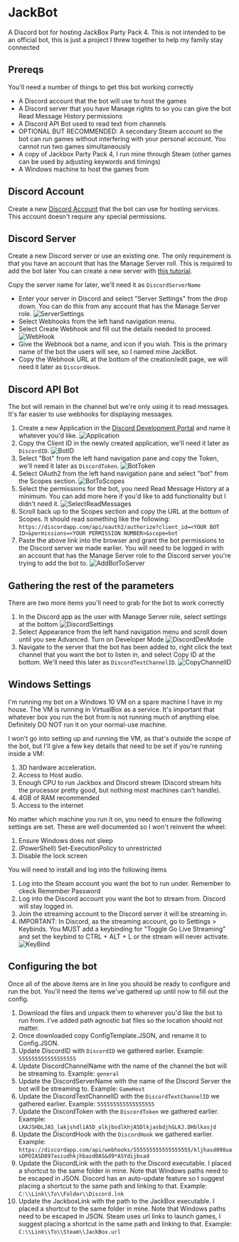 # JackBot

A Discord bot for hosting JackBox Party Pack 4. This is not intended to be an official bot, this is just a project I threw together to help my family stay connected

## Prereqs

You'll need a number of things to get this bot working correctly

* A Discord account that the bot will use to host the games
* A Discord server that you have Manage rights to so you can give the bot Read Message History permissions
* A Discord API Bot used to read text from channels
* OPTIONAL BUT RECOMMENDED: A secondary Steam account so the bot can run games without interfering with your personal account. You cannot run two games simultaneously
* A copy of Jackbox Party Pack 4, I run mine through Steam (other games can be used by adjusting keywords and timings)
* A Windows machine to host the games from

## Discord Account

Create a new [Discord Account](https://discordapp.com/register) that the bot can use for hosting services. This account doesn't require any special permissions.

## Discord Server

Create a new Discord server or use an existing one. The only requirement is that you have an account that has the Manage Server roll. This is required to add the bot later
You can create a new server with [this tutorial](https://support.discordapp.com/hc/en-us/articles/204849977-How-do-I-create-a-server-).

Copy the server name for later, we'll need it as ```DiscordServerName```

* Enter your server in Discord and select "Server Settings" from the drop down. You can do this from any account that has the Manage Server role.
![ServerSettings](https://user-images.githubusercontent.com/6700545/79265909-70a25800-7e5c-11ea-9dc1-622c0b5a545c.png)
* Select Webhooks from the left hand navigation menu.
* Select Create Webhook and fill out the details needed to proceed.
![WebHook](https://user-images.githubusercontent.com/6700545/79265934-7861fc80-7e5c-11ea-88e3-3b0f75bd2dfc.png)
* Give the Webhook bot a name, and icon if you wish. This is the primary name of the bot the users will see, so I named mine JackBot.
* Copy the Webhook URL at the bottom of the creation/edit page, we will need it later as ```DiscordHook```.

## Discord API Bot

The bot will remain in the channel but we're only using it to read messages. It's far easier to use webhooks for displaying messages.

1. Create a new Application in the [Discord Development Portal](https://discordapp.com/developers/applications) and name it whatever you'd like.
![Application](https://user-images.githubusercontent.com/6700545/79265735-2e791680-7e5c-11ea-8030-254533dfaf5e.png)
2. Copy the Client ID in the newly created application, we'll need it later as ```DiscordID```.
![BotID](https://user-images.githubusercontent.com/6700545/79265770-3afd6f00-7e5c-11ea-834b-f328dac406d8.png)
3. Select "Bot" from the left hand navigation pane and copy the Token, we'll need it later as ```DiscordToken```.
![BotToken](https://user-images.githubusercontent.com/6700545/79265794-42247d00-7e5c-11ea-9898-3b610079e0ab.png)
4. Select OAuth2 from the left hand navigation pane and select "bot" from the Scopes section.
![BotToScopes](https://user-images.githubusercontent.com/6700545/79265810-48b2f480-7e5c-11ea-8f0e-80cc7187ad53.png)
5. Select the permissions for the bot, you need Read Message History at a minimum. You can add more here if you'd like to add functionality but I didn't need it.
![SelectReadMessages](https://user-images.githubusercontent.com/6700545/79265898-6b450d80-7e5c-11ea-99ee-3c81ad87173b.png)
6. Scroll back up to the Scopes section and copy the URL at the bottom of Scopes. It should read something like the following:
```https://discordapp.com/api/oauth2/authorize?client_id=<YOUR BOT ID>&permissions=<YOUR PERMISSION NUMBER>&scope=bot```
7. Paste the above link into the browser and grant the bot permissions to the Discord server we made earlier. You will need to be logged in with an account that has the Manage Server role to the Discord server you're trying to add the bot to.
![AddBotToServer](https://user-images.githubusercontent.com/6700545/79265674-186b5600-7e5c-11ea-8b76-672cab33f673.png)

## Gathering the rest of the parameters

There are two more items you'll need to grab for the bot to work correctly

1. In the Discord app as the user with Manage Server role, select settings at the bottom
![DiscordSettings](https://user-images.githubusercontent.com/6700545/79265859-5f594b80-7e5c-11ea-9cdf-0d6d38bc8e86.png)
2. Select Appearance from the left hand navigation menu and scroll down until you see Advanced. Turn on Developer Mode
![DiscordDevMode](https://user-images.githubusercontent.com/6700545/79265845-59636a80-7e5c-11ea-88af-bd2d498b50bd.png)
3. Navigate to the server that the bot has been added to, right click the text channel that you want the bot to listen in, and select Copy ID at the bottom. We'll need this later as ```DiscordTextChannelID```.
![CopyChannelID](https://user-images.githubusercontent.com/6700545/79265821-4fda0280-7e5c-11ea-8e33-1e40fa85817c.png)

## Windows Settings

I'm running my bot on a Windows 10 VM on a spare machine I have in my house. The VM is running in VirtualBox as a service. It's important that whatever box you run the bot from is not running much of anything else. Definitely DO NOT run it on your normal-use machine.

I won't go into setting up and running the VM, as that's outside the scope of the bot, but I'll give a few key details that need to be set if you're running inside a VM:

1. 3D hardware acceleration.
2. Access to Host audio.
3. Enough CPU to run Jackbox and Discord stream (Discord stream hits the processor pretty good, but nothing most machines can't handle).
4. 4GB of RAM recommended
5. Access to the internet

No matter which machine you run it on, you need to ensure the following settings are set. These are well documented so I won't reinvent the wheel:

1. Ensure Windows does not sleep
2. (PowerShell) Set-ExecutionPolicy to unrestricted
3. Disable the lock screen

You will need to install and log into the following items

1. Log into the Steam account you want the bot to run under. Remember to ckeck Remember Password
2. Log into the Discord account you want the bot to stream from. Discord will stay logged in.
3. Join the streaming account to the Discord server it will be streaming in.
4. IMPORTANT: In Discord, as the streaming account, go to Settings > Keybinds. You MUST add a keybinding for "Toggle Go Live Streaming" and set the keybind to CTRL + ALT + L or the stream will never activate.
![KeyBind](https://user-images.githubusercontent.com/6700545/79265875-65e7c300-7e5c-11ea-87ca-387ed55831c3.png)

## Configuring the bot

Once all of the above items are in line you should be ready to configure and run the bot. You'll need the items we've gathered up until now to fill out the config.

1. Download the files and unpack them to wherever you'd like the bot to run from. I've added path agnostic bat files so the location should not matter.
2. Once downloaded copy ConfigTemplate.JSON, and rename it to Config.JSON. 
3. Update DiscordID with ```DiscordID``` we gathered earlier.
Example: ```555555555555555555```
4. Update DiscordChannelName with the name of the channel the bot will be streaming to.
Example: ```general```
5. Update the DiscordServerName with the name of the Discord Server the bot will be streaming to.
Example: ```GameHost```
6. Update the DiscordTextChannelID with the ```DiscordTextChannelID``` we gathered earlier.
Example: ```555555555555555555```
7. Update the DiscordToken with the ```DiscordToken``` we gathered earlier.
Example: ```LKAJSHDLJAS_lakjshdliASD_olkjbsdlkhjASDlkjasbdjhGLKJ.DHblkasjd```
8. Update the DiscordHook with the ```DiscordHook``` we gathered earlier.
Example: ```https://discordapp.com/api/webhooks/555555555555555555/kljhasd098uasDPOIASD897asiudhkjhbasd0AS&d9*ASYdijbsad```
9. Update the DiscordLink with the path to the Discord executable. I placed a shortcut to the same folder in mine. Note that Windows paths need to be escaped in JSON. Discord has an auto-update feature so I suggest placing a shortcut to the same path and linking to that.
Example: ```C:\\Link\\To\\Folder\\Discord.lnk```
10. Update the JackboxLink with the path to the JackBox executable. I placed a shortcut to the same folder in mine. Note that Windows paths need to be escaped in JSON. Steam uses url links to launch games, I suggest placing a shortcut in the same path and linking to that.
Example: ```C:\\Link\\To\\Steam\\JackBox.url```
